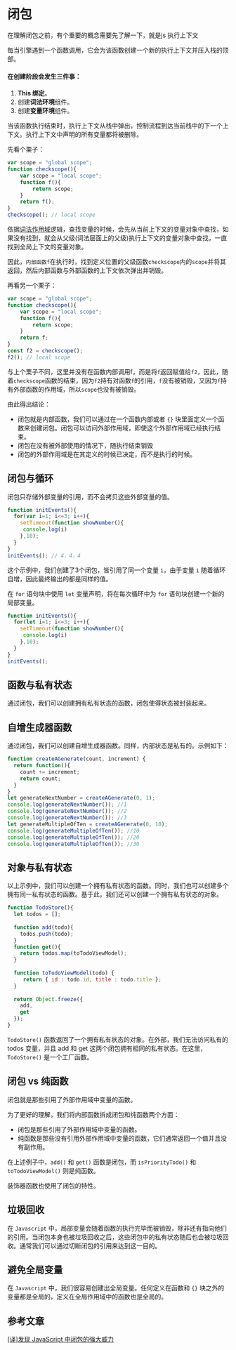 # 闭包

在理解闭包之前，有个重要的概念需要先了解一下，就是js 执行上下文

每当引擎遇到一个函数调用，它会为该函数创建一个新的执行上下文并压入栈的顶部。

#### 在创建阶段会发生三件事：

1.  **This 绑定**。
2. 创建**词法环境**组件。
3. 创建**变量环境**组件。

当该函数执行结束时，执行上下文从栈中弹出，控制流程到达当前栈中的下一个上下文。执行上下文中声明的所有变量都将被删除。

先看个栗子：

```javascript
var scope = "global scope";
function checkscope(){
    var scope = "local scope";
    function f(){
        return scope;
    }
    return f();
}
checkscope(); // local scope
```

依据[词法作用域](https://juejin.im/post/5eae96066fb9a043867d4dd0)逻辑，查找变量的时候，会先从当前上下文的变量对象中查找，如果没有找到，就会从父级\(词法层面上的父级\)执行上下文的变量对象中查找，一直找到全局上下文的变量对象。

因此，`内部函数f`在执行时，找到定义位置的父级函数`checkscope`内的`scope`并将其返回，然后内部函数与外部函数的上下文依次弹出并销毁。

再看另一个栗子：

```javascript
var scope = "global scope";
function checkscope(){
    var scope = "local scope";
    function f(){
        return scope;
    }
    return f;
}
const f2 = checkscope();
f2(); // local scope
```

与上个栗子不同，这里并没有在函数内部调用f，而是将`f`返回赋值给`f2`，因此，随着`checkscope`函数的结束，因为`f2`持有对函数`f`的引用，`f`没有被销毁，又因为`f`持有外部函数的作用域，所以`scope`也没有被销毁。

由此得出结论：

* 闭包就是内部函数，我们可以通过在一个函数内部或者 `{}` 块里面定义一个函数来创建闭包。闭包可以访问外部作用域，即使这个外部作用域已经执行结束。
* 闭包在没有被外部使用的情况下，随执行结束销毁
* 闭包的外部作用域是在其定义的时候已决定，而不是执行的时候。

## 闭包与循环

闭包只存储外部变量的引用，而不会拷贝这些外部变量的值。

```javascript
function initEvents(){
  for(var i=1; i<=3; i++){
    setTimeout(function showNumber(){
     console.log(i)
    },10);
  }
}
initEvents(); // 4，4，4
```

这个示例中，我们创建了3个闭包，皆引用了同一个变量 `i`，由于变量 `i` 随着循环自增，因此最终输出的都是同样的值。

在 `for` 语句块中使用 `let` 变量声明，将在每次循环中为 `for` 语句块创建一个新的局部变量。

```javascript
function initEvents(){
  for(let i=1; i<=3; i++){
    setTimeout(function showNumber(){
     console.log(i)
    },10);
  }
}
initEvents();
```

## 函数与私有状态

通过闭包，我们可以创建拥有私有状态的函数，闭包使得状态被封装起来。

## 自增生成器函数

通过闭包，我们可以创建自增生成器函数。同样，内部状态是私有的。示例如下：

```javascript
function createAGenerate(count, increment) {
  return function(){
    count += increment;
    return count;
  }
}
let generateNextNumber = createAGenerate(0, 1);
console.log(generateNextNumber()); //1
console.log(generateNextNumber()); //2
console.log(generateNextNumber()); //3
let generateMultipleOfTen = createAGenerate(0, 10);
console.log(generateMultipleOfTen()); //10
console.log(generateMultipleOfTen()); //20
console.log(generateMultipleOfTen()); //30
```

## 对象与私有状态

以上示例中，我们可以创建一个拥有私有状态的函数。同时，我们也可以创建多个拥有同一私有状态的函数。基于此，我们还可以创建一个拥有私有状态的对象。

```javascript
function TodoStore(){
  let todos = [];
  
  function add(todo){
    todos.push(todo);
  }
  function get(){
    return todos.map(toTodoViewModel);
  }
  
  function toTodoViewModel(todo) {
     return { id : todo.id, title : todo.title };
  }
  
  return Object.freeze({
    add,
    get
  });
}
```

`TodoStore()` 函数返回了一个拥有私有状态的对象。在外部，我们无法访问私有的 todos 变量，并且 add 和 get 这两个闭包拥有相同的私有状态。在这里，`TodoStore()` 是一个工厂函数。  



## 闭包 vs 纯函数

闭包就是那些引用了外部作用域中变量的函数。

为了更好的理解，我们将内部函数拆成闭包和纯函数两个方面：

* 闭包是那些引用了外部作用域中变量的函数。
* 纯函数是那些没有引用外部作用域中变量的函数，它们通常返回一个值并且没有副作用。

在上述例子中，`add()` 和 `get()` 函数是闭包，而 `isPriorityTodo()` 和 `toTodoViewModel()` 则是纯函数。  


装饰器函数也使用了闭包的特性。

## 垃圾回收

在 `Javascript` 中，局部变量会随着函数的执行完毕而被销毁，除非还有指向他们的引用。当闭包本身也被垃圾回收之后，这些闭包中的私有状态随后也会被垃圾回收。通常我们可以通过切断闭包的引用来达到这一目的。

## 避免全局变量

在 `Javascript` 中，我们很容易创建出全局变量。任何定义在函数和 `{}` 块之外的变量都是全局的，定义在全局作用域中的函数也是全局的。

## 参考文章

[\[译\]发现 JavaScript 中闭包的强大威力](https://juejin.im/post/5c4e6a90e51d4552266576d2)

